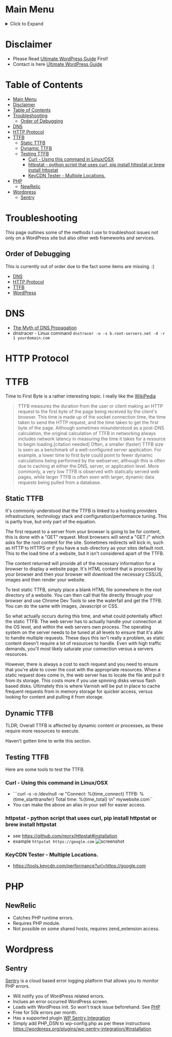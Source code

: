 # Main Menu
<details><summary>Click to Expand</summary>
<p>

* [Home](README.md) - This page!
* [WordPress](wordpress.md) - A guide on self hosting WordPress.
* [Alternatives](alternatives.md) - Alternatives to WordPress
* [Hosting](hosting.md) - WordPress Hosting Providers
* [Tools](tools.md) - List of commonly used tools.
* [Troubleshooting](troubleshooting.md) - Troubleshooting guide.

</p>
</details>

# Disclaimer
* Please Read [Ultimate WordPress Guide](README.md) First!
* Contact is here [Ultimate WordPress Guide](README.md#Contact)

# Table of Contents
<!--ts-->
   * [Main Menu](#main-menu)
   * [Disclaimer](#disclaimer)
   * [Table of Contents](#table-of-contents)
   * [Troubleshooting](#troubleshooting)
      * [Order of Debugging](#order-of-debugging)
   * [DNS](#dns)
   * [HTTP Protocol](#http-protocol)
   * [TTFB](#ttfb)
      * [Static TTFB](#static-ttfb)
      * [Dynamic TTFB](#dynamic-ttfb)
      * [Testing TTFB](#testing-ttfb)
         * [Curl - Using this command in Linux/OSX](#curl---using-this-command-in-linuxosx)
         * [httpstat - python script that uses curl, pip install httpstat or brew install httpstat](#httpstat---python-script-that-uses-curl-pip-install-httpstat-or-brew-install-httpstat)
         * [KeyCDN Tester - Multiple Locations.](#keycdn-tester---multiple-locations)
   * [PHP](#php)
      * [NewRelic](#newrelic)
   * [Wordpress](#wordpress)
      * [Sentry](#sentry)

<!-- Added by: jtrask, at: Fri Oct 25 14:34:26 PDT 2019 -->

<!--te-->


# Troubleshooting
This page outlines some of the methods I use to troubleshoot issues not only on a WordPress site but also other web frameworks and services.

## Order of Debugging
This is currently out of order due to the fact some items are missing. :)
* [DNS](#DNS)
* [HTTP Protocol](#HTTP-Protocol)
* [TTFB](#TTFB)
* [WordPress](#wordpress)

# DNS
* [The Myth of DNS Propagation](https://www.tiger-computing.co.uk/myth-dns-propagation/)
* dnstracer - Linux command ```dnstracer -o -s b.root-servers.net -4 -r 1 yourdomain.com```

# HTTP Protocol
# TTFB
Time to First Byte is a rather interesting topic. I really like the [WikiPedia](https://en.wikipedia.org/wiki/Time_to_first_byte)

>TTFB measures the duration from the user or client making an HTTP request to the first byte of the page being received by the client's browser. This time is made up of the socket connection time, the time taken to send the HTTP request, and the time taken to get the first byte of the page. Although sometimes misunderstood as a post-DNS calculation, the original calculation of TTFB in networking always includes network latency in measuring the time it takes for a resource to begin loading.[citation needed] Often, a smaller (faster) TTFB size is seen as a benchmark of a well-configured server application. For example, a lower time to first byte could point to fewer dynamic calculations being performed by the webserver, although this is often due to caching at either the DNS, server, or application level. More commonly, a very low TTFB is observed with statically served web pages, while larger TTFB is often seen with larger, dynamic data requests being pulled from a database.

## Static TTFB
It's commonly understood that the TTFB is linked to a hosting providers infrastructure, technology stack and configuration/performance tuning. This is partly true, but only part of the equation.

The first request to a server from your browser is going to be for content, this is done with a "GET" request. Most browsers will send a "GET /" which asks for the root content for the site. Sometimes redirects will kick in, such as HTTP to HTTPS or if you have a sub-directory as your sites default root. This to the load time of a website, but it isn't considered apart of the TTFB.

The content returned will provide all of the necessary information for a browser to display a website page. It's HTML content that is processed by your browser and then your browser will download the necessary CSS/JS, images and then render your website.

To test static TTFB, simply place a blank HTML file somewhere in the root directory of a website. You can then call that file directly through your browser and use Chrome Dev Tools to see the waterfall and get the TTFB. You can do the same with images, Javascript or CSS.

So what actually occurs during this time, and what could potentially affect the static TTFB. The web server has to actually handle your connection at the OS level, and within the web servers own process. The operating system on the server needs to be tuned at all levels to ensure that it's able to handle multiple requests. These days this isn't really a problem, as static content doesn't require a lot of resources to handle. Even with high traffic demands, you'll most likely saturate your connection versus a servers resources.

However, there is always a cost to each request and you need to ensure that you're able to cover the cost with the appropriate resources. When a static request does come in, the web server has to locate the file and pull it from its storage. This costs more if you use spinning disks versus flash based disks.  Ultimately this is where Varnish will be put in place to cache frequent requests from in memory storage for quicker access, versus looking for content and pulling it from storage.

## Dynamic TTFB

TLDR; Overall TTFB is affected by dynamic content or processes, as these require more resources to execute.

Haven't gotten time to write this section.

## Testing TTFB
Here are some tools to test the TTFB.

### Curl - Using this command in Linux/OSX
* ```curl -s -o /dev/null -w "Connect: %{time_connect} TTFB: %{time_starttransfer} Total time: %{time_total} \n" mywebsite.com``
*   You can make the above an alias in your sell for easier access.
### httpstat - python script that uses curl, pip install httpstat or brew install httpstat
* see https://github.com/reorx/httpstat#installation
* example ```httpstat https://google.com```
![screenshot](https://github.com/reorx/httpstat/raw/master/screenshot.png)
### KeyCDN Tester - Multiple Locations.
* https://tools.keycdn.com/performance?url=https://google.com

# PHP
## NewRelic
* Catches PHP runtime errors.
* Requires PHP module.
* Not possible on some shared hosts, requires zend_extension access.

# Wordpress
## Sentry
[Sentry](https://sentry.io/welcome/) is a cloud based error logging platform that allows you to monitor PHP errors.

* Will notify you of WordPress related errors.
* Inclues an error occurred WordPress screen.
* Loads with WordPress init. So won't track issue beforehand. See [PHP](#PHP)
* Free for 50k errors per month.
* Has a supported plugin [WP Sentry Integration](https://wordpress.org/plugins/wp-sentry-integration/)
* Simply add PHP_DSN to wp-config.php as per these instructions https://wordpress.org/plugins/wp-sentry-integration/#installation
